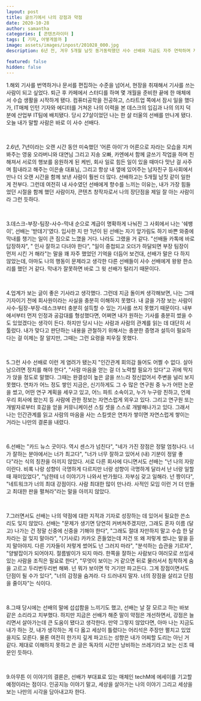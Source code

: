 ```yaml
---
layout: post
title: 글쓰기에서 나의 강점과 약점
date: 2020-10-28
author: samantha
categories: [ 콘텐츠라이터 ]
tags: [ 기자, 어떻게쓸까 ]
image: assets/images/inpost/201028_000.jpg
description: 6년 전, 겨우 5개월 남짓 동거동락했던 사수 선배와 지금도 자주 연락하며 지낸다. 선배는 잘하는 건 칭찬해주고, 잘 하지 못하는 부분에 대해 쓴소리를 아끼지 않았다. 지금의 자존감의 팔할은 선배가 키워줬다고 해도 지나침이 없다.

featured: false
hidden: false
---
```


1.해외 기사를 번역하거나 문서를 편집하는 수준을 넘어서, 현장을 취재해서 기사를 쓰는 사람이 되고 싶었다. 퇴근 후 카페에서 스터디를 하며 몇 개월을 준비한 끝에 한 매체에서 수습 생활을 시작하게 됐다. 컴퓨터공학을 전공하고, 스타트업 쪽에서 잠시 일을 했다가, IT매체 인턴 기자와 에디터를 거쳐온 나의 이력을 본 데스크의 입김과 나의 의지 덕분에 산업부 IT팀에 배치됐다. 당시 27살이었던 나는 한 살 터울의 선배를 만나게 됐다. 오늘 내가 말할 사람은 바로 이 사수 선배다.

<br/>

2.6년, 7년이라는 오랜 시간 동안 미숙했던 '어른 아이'가 어른으로 자라는 모습을 지켜봐주는 영웅 오라버니와 대연님 그리고 지송 오빠, 카엔에서 함께 글쓰기 작업을 하며 친해져서 서로의 행보를 응원하게 된 케빈, 회사 일로 힘든 일이 있을 때마다 맛난 걸 사주며 힘내라고 해주는 이은솔 대표님, 그리고 항상 내 옆에 있어주는 남자친구 등사회에서 만나 더 오랜 시간을 함께 보낸 사람이 훨씬 더 많다. 선배하고는 5개월 남짓 같이 일한 게 전부다. 그런데 여전히 내 사수였던 선배에게 향수를 느끼는 이유는, 내가 가장 힘들었던 시절을 함께 했던 사람이자, 콘텐츠 창작자로서 나의 장단점을 제일 잘 아는 사람이라 그런 듯하다.

<br/>

3.데스크-부장-팀장-사수-막내 순으로 계급이 명확하게 나눠진 그 사회에서 나는 '쉐뱅이', 선배는 '받데기'였다. 입사한 지 만 1년이 된 선배는 자기 앞가림도 하기 바쁜 와중에 막내를 챙기는 일이 큰 짐으로 느꼈을 거다. 나라도 그랬을 거 같다.  "선배들 카톡에 바로 답장하자", " 인사 잘하고 다녀야 한다", "일이 중첩되고 오더가 하달되면 부장 팀장이 먼저 시킨 거 해라"는 말을 꽤 자주 했었던 기억을 더듬어 보건대, 선배가 말은 다 하지 않았는데, 아마도 나의 행동이 문제라고 생각한 다른 선배들이 사수 선배에게 왕왕 한소리를 했던 거 같다. 막내가 잘못하면 바로 그 윗 선배가 털리기 때문이다.

<br/>

4.업계가 보는 글이 좋은 기사라고 생각했다. 그런데 지금 돌이켜 생각해보면, 나는 그때 기자이기 전에 회사원이라는 사실을 충분히 이해하지 못했다. 내 글을 가장 보는 사람이 사수-팀장-부장-데스크부터 충분히 설득할 수 있는 기사를 쓰지 못했기 때문이다. 내부에서부터 먼저 인정과 공감대를 형성했다면, 어쩌면 내가 원하는 기사를 충분히 썼을 수도 있었겠다는 생각이 든다. 하지만 당시 나는 사람과 사람의 관계를 읽는 데 대단히 서툴렀다. 내가 맞다고 판단하는 내용을 관철하기 위해서는 충분한 증명과 설득이 필요하다는 걸 이제는 잘 알지만, 그때는 그런 요령을 피우질 못했다.

<br/>

5.그런 사수 선배로 이런 게 염려가 됐는지 "인간관계 회의감 들어도 어쩔 수 없다. 살아남으려면 정치를 해야 한다", "사람 마음을 얻는 걸 더 노력할 필요가 있다"고 귀에 딱지가 앉을 정도로 말했다. 그때는 완결성이 높은 글을 쓰느라 정신없어서 주변을 널리 보지 못했다. 연차가 어느 정도 쌓인 지금은, 신기하게도 그 수 많은 연구원 중 누가 어떤 논문을 썼고, 어떤 연구 계획을 세우고 있고, 어느 파트 소속이고, 누가 누구랑 친하고, 언제 우리 회사에 왔는지 등 사람에 관한 정보는 자연스럽게 외우고 있다. 그리고 연구원 또는 개발자로부터 호감을 얻을 커뮤니케이션 스킬 셋을 스스로 개발해나가고 있다. 그래서 나는 인간관계를 읽고 사람의 마음을 사는 스킬셋은 연차가 쌓이면 자연스럽게 쌓이는 거라는 나만의 결론을 내렸다.

<br/>

6.선배는 "카드 뉴스 굿이다. 역시 센스가 넘친다", "네가 가진 장점은 정말 엄청나다. 너가 잘하는 분야에서는 너가 최고다", "너가 너무 잘하고 있어서 (내) 기분이 정말 좋다"라는 식의 칭찬을 아끼지 않았다. 서로 다른 회사에 다니면서도 선배는 "넌 나의 자랑이란다. 비록 나랑 성향이 극명하게 다르지만 너랑 성향이 극명하게 달라서 난 너랑 일할 때 재미있었다", "남한테 너 이야기가 나와서 반가웠다. 자부심 갖고 일해라. 넌 짱이다", "네트워크가 너의 최대 강점이다. 사람 최대한 많이 만나라. 사적인 모임 이런 거 더 만들고 최대한 판을 펼쳐라"라는 말을 아끼지 않았다.

<br/>

7.그러면서도 선배는 나의 약점에 대한 지적과 기자로 성장하는 데 있어서 필요한 쓴소리도 잊지 않았다. 선배는 "문제가 생기면 당연히 커버쳐주겠지만, 그래도 혼자 이름 (달고) 나가는 건 정말 신중에 신중을 기해야 한다", "그래도 절대 자만하지 말고 수습 한 달 차라는 걸 잊지 말아라", "(기사로) 카카오 흔들었는데 저건 또 왜 저렇게 썼냐는 말을 듣지 말아야지. 다른 기자들이 저렇게 썼어도 넌 그러지 마라", "분석하는 습관을 기르자", "양발잡이가 되어야지. 절름발이가 되지 마라. 한쪽을 잘하는 사람보다 여러모로 쓰임새 있는 사람을 조직은 필요로 한다", "무엇이 보이는 거 같으면 뒤로 물러서서 침착하게 숨을 고르고 두리번두리번 해봐. 넌 뭐가 보이면 막 거기만 파고든다. 그게 장점이면서도 단점이 될 수가 있다", "너의 감정을 숨겨라. 다 드러내지 말자. 너의 장점을 살리고 단점을 줄이자"는 식이다.

<br/>

8.그때 당시에는 선배의 말에 섭섭함을 느끼기도 했고, 선배는 날 잘 모르고 하는 바보 같은 소리라고 치부했다. 하지만 지금은 선배가 해준 말이 약점은 개선하면서, 강점은 늘리면서 살아가는데 큰 도움이 됐다고 생각한다. 만약 그렇지 않았다면, 아마 나는 지금도 내가 하는 것, 내가 생각하는 게 다 옳고 세상이 틀렸다는 어리석은 주장만 펼치고 있었을지도 모른다. 물론 여전히 한가지 깊게 파고드는 성향은 내가 어찌할 도리는 아닌 거 같다. 제대로 이해하지 못하고 쓴 글은 독자의 시간만 낭비하는 쓰레기라고 보는 신조 때문인 듯하다.

<br/>

9.아무튼 이 이야기의 결론은, 선배가 부대표로 있는 매체인 techM에 에세이를 기고할 예정이라는 점이다. 인공지능 이야기 말고, 세상을 살아가는 나의 이야기 그리고 세상을 보는 나만의 시각을 담아내고자 한다.

<br/>
